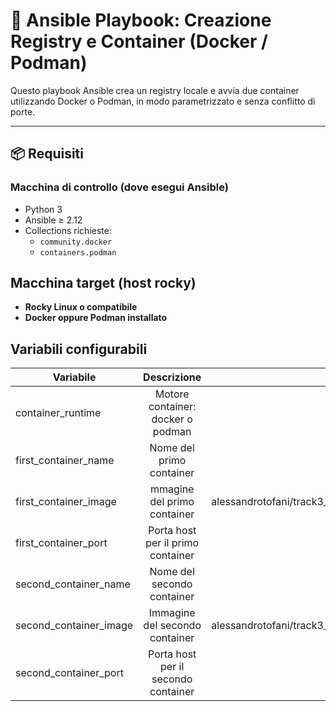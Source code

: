 # 🐳 Ansible Playbook: Creazione Registry e Container (Docker / Podman)

Questo playbook Ansible crea un registry locale e avvia due container utilizzando Docker o Podman, in modo parametrizzato e senza conflitto di porte.

---

## 📦 Requisiti

### Macchina di controllo (dove esegui Ansible)

- Python 3
- Ansible ≥ 2.12
- Collections richieste:
  - `community.docker`
  - `containers.podman`

## Macchina target (host rocky)

- **Rocky Linux o compatibile**
- **Docker oppure Podman installato**

## Variabili configurabili

|        Variabile       | Descrizione                         |  Default                                   |
| ---------------------- |:-----------------------------------:| ------------------------------------------:|
| container_runtime      | Motore container: docker o podman   | docker                                     |
| first_container_name   | Nome del primo container            | ubuntu                                     |
| first_container_image  | mmagine del primo container         | alessandrotofani/track3_step2:2.1          |
| first_container_port   | Porta host per il primo container   | 4797                                       |
| second_container_name  | Nome del secondo container          | rocky                                      |
| second_container_image | Immagine del secondo container      | alessandrotofani/track3_step2:1.1          |
| second_container_port  | Porta host per il secondo container | 4536                                       |

